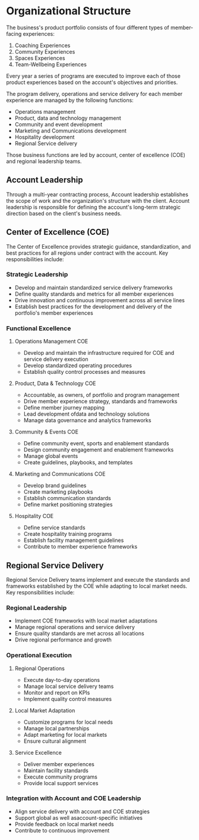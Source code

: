 # Organizational Structure

The business's product portfolio consists of four different types of member-facing experiences: 
1. Coaching Experiences
2. Community Experiences
3. Spaces Experiences
4. Team-Wellbeing Experiences

Every year a series of programs are executed to improve each of those product experiences based on the account's objectives and priorities. 

The program delivery, operations and service delivery for each member experience are managed by the following functions:  

- Operations management 
- Product, data and technology management
- Community and event development
- Marketing and Communications development
- Hospitality development
- Regional Service delivery

Those business functions are led by account, center of excellence (COE) and regional leadership teams.

## Account Leadership

Through a multi-year contracting process, Account leadership establishes the scope of work and the organization's structure with the client. Account leadership is responsible for defining the account's long-term strategic direction based on the client's business needs. 

## Center of Excellence (COE)

The Center of Excellence provides strategic guidance, standardization, and best practices for all regions under contract with the account. Key responsibilities include:

### Strategic Leadership
- Develop and maintain standardized service delivery frameworks
- Define quality standards and metrics for all member experiences
- Drive innovation and continuous improvement across all service lines
- Establish best practices for the development and delivery of the portfolio's member experiences

### Functional Excellence
1. Operations Management COE
   - Develop and maintain the infrastructure required for COE and service delivery execution
   - Develop standardized operating procedures
   - Establish quality control processes and measures
   
2. Product, Data & Technology COE
   - Accountable, as owners, of portfolio and program management
   - Drive member experience strategy, standards and frameworks
   - Define member journey mapping
   - Lead development ofdata and technology solutions
   - Manage data governance and analytics frameworks
  
3. Community & Events COE
   - Define community event, sports and enablement standards
   - Design community engagement and enablement frameworks
   - Manage global events
   - Create guidelines, playbooks, and templates

4. Marketing and Communications COE
   - Develop brand guidelines
   - Create marketing playbooks
   - Establish communication standards
   - Define market positioning strategies

5. Hospitality COE
   - Define service standards
   - Create hospitality training programs
   - Establish facility management guidelines
   - Contribute to member experience frameworks

## Regional Service Delivery

Regional Service Delivery teams implement and execute the standards and frameworks established by the COE while adapting to local market needs. Key responsibilities include:

### Regional Leadership
- Implement COE frameworks with local market adaptations
- Manage regional operations and service delivery
- Ensure quality standards are met across all locations
- Drive regional performance and growth

### Operational Execution
1. Regional Operations
   - Execute day-to-day operations
   - Manage local service delivery teams
   - Monitor and report on KPIs
   - Implement quality control measures

2. Local Market Adaptation
   - Customize programs for local needs
   - Manage local partnerships
   - Adapt marketing for local markets
   - Ensure cultural alignment

3. Service Excellence
   - Deliver member experiences
   - Maintain facility standards
   - Execute community programs
   - Provide local support services

### Integration with Account and COE Leadership
- Align service delivery with account and COE strategies
- Support global as well asaccount-specific initiatives
- Provide feedback on local market needs
- Contribute to continuous improvement